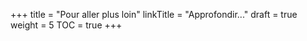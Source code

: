 +++
title = "Pour aller plus loin"
linkTitle = "Approfondir..."
draft = true
weight = 5
TOC = true
+++

